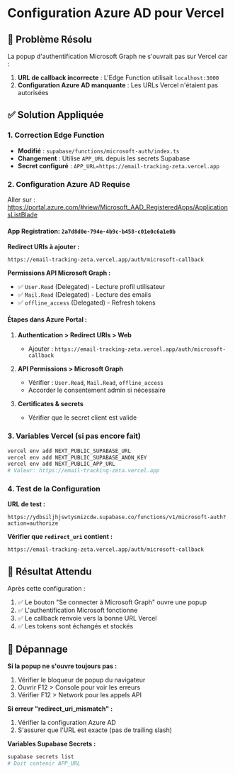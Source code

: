 # Configuration Azure AD pour Vercel

## 🎯 Problème Résolu
La popup d'authentification Microsoft Graph ne s'ouvrait pas sur Vercel car :
1. **URL de callback incorrecte** : L'Edge Function utilisait `localhost:3000`
2. **Configuration Azure AD manquante** : Les URLs Vercel n'étaient pas autorisées

## ✅ Solution Appliquée

### 1. Correction Edge Function
- **Modifié** : `supabase/functions/microsoft-auth/index.ts`
- **Changement** : Utilise `APP_URL` depuis les secrets Supabase
- **Secret configuré** : `APP_URL=https://email-tracking-zeta.vercel.app`

### 2. Configuration Azure AD Requise

Aller sur : https://portal.azure.com/#view/Microsoft_AAD_RegisteredApps/ApplicationsListBlade

#### App Registration: `2a7d8d0e-794e-4b9c-b458-c01e0c6a1e0b`

**Redirect URIs à ajouter :**
```
https://email-tracking-zeta.vercel.app/auth/microsoft-callback
```

**Permissions API Microsoft Graph :**
- ✅ `User.Read` (Delegated) - Lecture profil utilisateur
- ✅ `Mail.Read` (Delegated) - Lecture des emails  
- ✅ `offline_access` (Delegated) - Refresh tokens

#### Étapes dans Azure Portal :

1. **Authentication > Redirect URIs > Web**
   - Ajouter : `https://email-tracking-zeta.vercel.app/auth/microsoft-callback`

2. **API Permissions > Microsoft Graph**
   - Vérifier : `User.Read`, `Mail.Read`, `offline_access`
   - Accorder le consentement admin si nécessaire

3. **Certificates & secrets**
   - Vérifier que le secret client est valide

### 3. Variables Vercel (si pas encore fait)

```bash
vercel env add NEXT_PUBLIC_SUPABASE_URL
vercel env add NEXT_PUBLIC_SUPABASE_ANON_KEY  
vercel env add NEXT_PUBLIC_APP_URL
# Valeur: https://email-tracking-zeta.vercel.app
```

### 4. Test de la Configuration

**URL de test :**
```
https://ydbsiljhjswtysmizcdw.supabase.co/functions/v1/microsoft-auth?action=authorize
```

**Vérifier que `redirect_uri` contient :**
```
https://email-tracking-zeta.vercel.app/auth/microsoft-callback
```

## 🚀 Résultat Attendu

Après cette configuration :
1. ✅ Le bouton "Se connecter à Microsoft Graph" ouvre une popup
2. ✅ L'authentification Microsoft fonctionne 
3. ✅ Le callback renvoie vers la bonne URL Vercel
4. ✅ Les tokens sont échangés et stockés

## 🔧 Dépannage

**Si la popup ne s'ouvre toujours pas :**
1. Vérifier le bloqueur de popup du navigateur
2. Ouvrir F12 > Console pour voir les erreurs
3. Vérifier F12 > Network pour les appels API

**Si erreur "redirect_uri_mismatch" :**
1. Vérifier la configuration Azure AD
2. S'assurer que l'URL est exacte (pas de trailing slash)

**Variables Supabase Secrets :**
```bash
supabase secrets list
# Doit contenir APP_URL
```